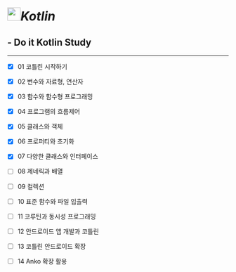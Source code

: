 # <image src="https://user-images.githubusercontent.com/63226023/119272270-1fa88a00-bc40-11eb-9af2-b46275968106.png" height="30">_**Kotlin**_
  ## - Do it Kotlin Study
  ---
  - [x] 01 코틀린 시작하기
  - [x] 02 변수와 자료형, 연산자
  - [x] 03 함수와 함수형 프로그래밍
  - [x] 04 프로그램의 흐름제어
  - [x] 05 클래스와 객체
  - [x] 06 프로퍼티와 초기화
  - [x] 07 다양한 클래스와 인터페이스
  - [ ] 08 제네릭과 배열
  - [ ] 09 컬렉션
  - [ ] 10 표준 함수와 파일 입출력
  - [ ] 11 코루틴과 동시성 프로그래밍
  - [ ] 12 안드로이드 앱 개발과 코틀린
  - [ ] 13 코틀린 안드로이드 확장
  - [ ] 14 Anko 확장 활용

